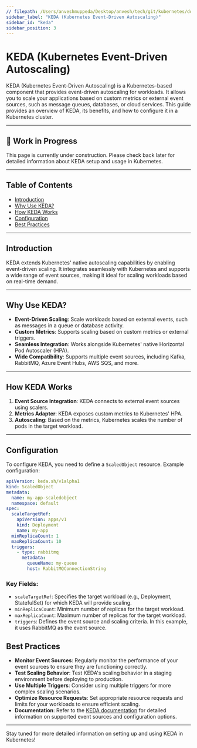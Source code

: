 ```yaml
---
// filepath: /Users/anveshmuppeda/Desktop/anvesh/tech/git/kubernetes/docs/scaling/keda.md
sidebar_label: "KEDA (Kubernetes Event-Driven Autoscaling)"
sidebar_id: "keda"
sidebar_position: 3
---
```


# KEDA (Kubernetes Event-Driven Autoscaling)

KEDA (Kubernetes Event-Driven Autoscaling) is a Kubernetes-based component that provides event-driven autoscaling for workloads. It allows you to scale your applications based on custom metrics or external event sources, such as message queues, databases, or cloud services. This guide provides an overview of KEDA, its benefits, and how to configure it in a Kubernetes cluster.

---

<div style={{ backgroundColor: '#f9f9f9', borderLeft: '4px solid #0078d4', padding: '1rem', margin: '1rem 0', borderRadius: '5px' }}>
    <h2 style={{ marginTop: 0 }}>🚧 Work in Progress</h2>
    <p>This page is currently under construction. Please check back later for detailed information about KEDA setup and usage in Kubernetes.</p>
</div>

---

## Table of Contents
- [Introduction](#introduction)
- [Why Use KEDA?](#why-use-keda)
- [How KEDA Works](#how-keda-works)
- [Configuration](#configuration)
- [Best Practices](#best-practices)

---

## Introduction
KEDA extends Kubernetes' native autoscaling capabilities by enabling event-driven scaling. It integrates seamlessly with Kubernetes and supports a wide range of event sources, making it ideal for scaling workloads based on real-time demand.

---

## Why Use KEDA?
- **Event-Driven Scaling**: Scale workloads based on external events, such as messages in a queue or database activity.
- **Custom Metrics**: Supports scaling based on custom metrics or external triggers.
- **Seamless Integration**: Works alongside Kubernetes' native Horizontal Pod Autoscaler (HPA).
- **Wide Compatibility**: Supports multiple event sources, including Kafka, RabbitMQ, Azure Event Hubs, AWS SQS, and more.

---

## How KEDA Works
1. **Event Source Integration**: KEDA connects to external event sources using scalers.
2. **Metrics Adapter**: KEDA exposes custom metrics to Kubernetes' HPA.
3. **Autoscaling**: Based on the metrics, Kubernetes scales the number of pods in the target workload.

---

## Configuration
To configure KEDA, you need to define a `ScaledObject` resource. Example configuration:

```yaml
apiVersion: keda.sh/v1alpha1
kind: ScaledObject
metadata:
  name: my-app-scaledobject
  namespace: default
spec:
  scaleTargetRef:
    apiVersion: apps/v1
    kind: Deployment
    name: my-app
  minReplicaCount: 1
  maxReplicaCount: 10
  triggers:
    - type: rabbitmq
      metadata:
        queueName: my-queue
        host: RabbitMQConnectionString
```  

### Key Fields:
- `scaleTargetRef`: Specifies the target workload (e.g., Deployment, StatefulSet) for which KEDA will provide scaling.
- `minReplicaCount`: Minimum number of replicas for the target workload.
- `maxReplicaCount`: Maximum number of replicas for the target workload.
- `triggers`: Defines the event source and scaling criteria. In this example, it uses RabbitMQ as the event source.

## Best Practices
- **Monitor Event Sources**: Regularly monitor the performance of your event sources to ensure they are functioning correctly.
- **Test Scaling Behavior**: Test KEDA's scaling behavior in a staging environment before deploying to production.
- **Use Multiple Triggers**: Consider using multiple triggers for more complex scaling scenarios.
- **Optimize Resource Requests**: Set appropriate resource requests and limits for your workloads to ensure efficient scaling.
- **Documentation**: Refer to the [KEDA documentation](https://keda.sh/docs/) for detailed information on supported event sources and configuration options.

---
Stay tuned for more detailed information on setting up and using KEDA in Kubernetes!